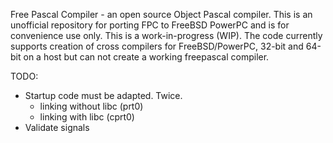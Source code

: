 Free Pascal Compiler - an open source Object Pascal compiler. This is an unofficial repository for porting FPC to FreeBSD PowerPC and is for convenience use only.
This is a work-in-progress (WIP).  The code currently supports creation of cross compilers for FreeBSD/PowerPC, 32-bit and 64-bit on a host but can not create a working freepascal compiler. 

TODO:

  - Startup code must be adapted. Twice. 
    - linking without libc (prt0)
    - linking with libc (cprt0)
  - Validate signals
